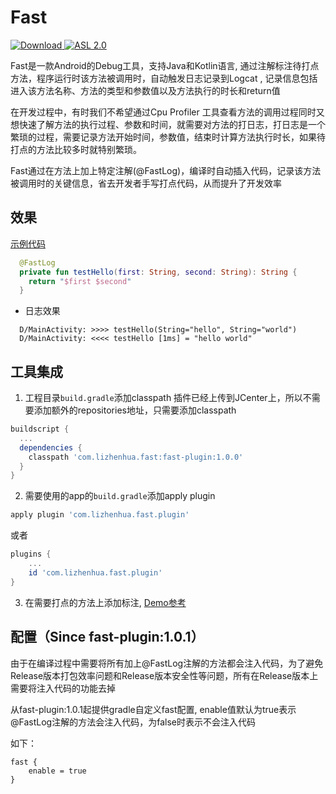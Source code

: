 # Fast

[ ![Download](https://api.bintray.com/packages/lizhenhua2003/maven/fast-plugin/images/download.svg?version=1.0.0) ](https://bintray.com/lizhenhua2003/maven/fast-plugin/1.0.0/link)
[![ASL 2.0](https://img.shields.io/hexpm/l/plug.svg)](https://github.com/qq877693928/Fast/blob/main/LICENSE)

Fast是一款Android的Debug工具，支持Java和Kotlin语言, 通过注解标注待打点方法，程序运行时该方法被调用时，自动触发日志记录到Logcat
, 记录信息包括进入该方法名称、方法的类型和参数值以及方法执行的时长和return值

在开发过程中，有时我们不希望通过Cpu Profiler
工具查看方法的调用过程同时又想快速了解方法的执行过程、参数和时间，就需要对方法的打日志，打日志是一个繁琐的过程，需要记录方法开始时间，参数值，结束时计算方法执行时长，如果待打点的方法比较多时就特别繁琐。

Fast通过在方法上加上特定注解(@FastLog)，编译时自动插入代码，记录该方法被调用时的关键信息，省去开发者手写打点代码，从而提升了开发效率

## 效果
[示例代码](https://github.com/qq877693928/Fast/blob/main/demo/src/main/java/com/lizhenhua/fast/demo/MainActivity.kt)

```kotlin
  @FastLog
  private fun testHello(first: String, second: String): String {
    return "$first $second"
  }
```
* 日志效果
```shell script
  D/MainActivity: >>>> testHello(String="hello", String="world")
  D/MainActivity: <<<< testHello [1ms] = "hello world"
```

## 工具集成
1. 工程目录`build.gradle`添加classpath
插件已经上传到JCenter上，所以不需要添加额外的repositories地址，只需要添加classpath
```groovy
buildscript {
  ...
  dependencies {
    classpath 'com.lizhenhua.fast:fast-plugin:1.0.0'
  }
}
```

2. 需要使用的app的`build.gradle`添加apply plugin
```groovy
apply plugin 'com.lizhenhua.fast.plugin'
```
或者
```groovy
plugins {
    ...
    id 'com.lizhenhua.fast.plugin'
}
```

3. 在需要打点的方法上添加标注, [Demo参考](https://github.com/qq877693928/Fast/blob/main/demo)

## 配置（Since fast-plugin:1.0.1）

由于在编译过程中需要将所有加上@FastLog注解的方法都会注入代码，为了避免Release版本打包效率问题和Release版本安全性等问题，所有在Release版本上需要将注入代码的功能去掉

从fast-plugin:1.0.1起提供gradle自定义fast配置, enable值默认为true表示@FastLog注解的方法会注入代码，为false时表示不会注入代码
 
如下：
```shell script
fast {
    enable = true
}
```


